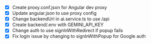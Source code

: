 - [x] Create proxy.conf.json for Angular dev proxy
- [x] Update angular.json to use proxy config
- [x] Change backendUrl in ai.service.ts to use /api
- [x] Create backend/.env with GEMINI_API_KEY
- [x] Change auth to use signInWithRedirect if popup fails
- [x] Fix login issue by changing to signInWithPopup for Google auth
